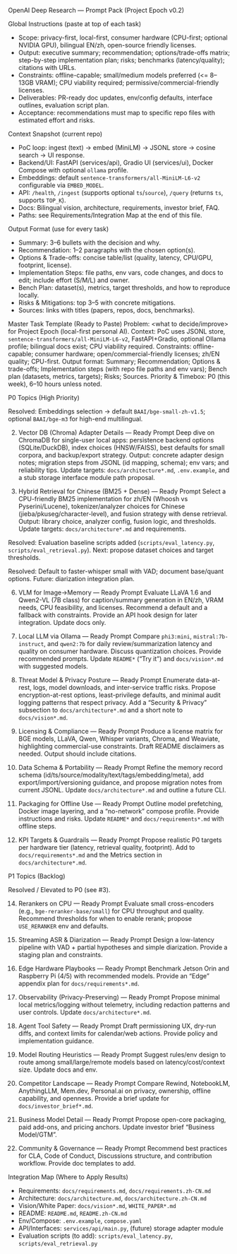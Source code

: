 OpenAI Deep Research — Prompt Pack (Project Epoch v0.2)

Global Instructions (paste at top of each task)
- Scope: privacy-first, local-first, consumer hardware (CPU-first; optional NVIDIA GPU), bilingual EN/zh, open-source friendly licenses.
- Output: executive summary; recommendation; options/trade-offs matrix; step-by-step implementation plan; risks; benchmarks (latency/quality); citations with URLs.
- Constraints: offline-capable; small/medium models preferred (<= 8–13GB VRAM); CPU viability required; permissive/commercial-friendly licenses.
- Deliverables: PR-ready doc updates, env/config defaults, interface outlines, evaluation script plan.
- Acceptance: recommendations must map to specific repo files with estimated effort and risks.

Context Snapshot (current repo)
- PoC loop: ingest (text) → embed (MiniLM) → JSONL store → cosine search → UI response.
- Backend/UI: FastAPI (services/api), Gradio UI (services/ui), Docker Compose with optional `ollama` profile.
- Embeddings: default `sentence-transformers/all-MiniLM-L6-v2` configurable via `EMBED_MODEL`.
- API: `/health`, `/ingest` (supports optional `ts`/`source`), `/query` (returns `ts`, supports `TOP_K`).
- Docs: Bilingual vision, architecture, requirements, investor brief, FAQ.
- Paths: see Requirements/Integration Map at the end of this file.

Output Format (use for every task)
- Summary: 3–6 bullets with the decision and why.
- Recommendation: 1–2 paragraphs with the chosen option(s).
- Options & Trade-offs: concise table/list (quality, latency, CPU/GPU, footprint, license).
- Implementation Steps: file paths, env vars, code changes, and docs to edit; include effort (S/M/L) and owner.
- Bench Plan: dataset(s), metrics, target thresholds, and how to reproduce locally.
- Risks & Mitigations: top 3–5 with concrete mitigations.
- Sources: links with titles (papers, repos, docs, benchmarks).

Master Task Template (Ready to Paste)
Problem: <what to decide/improve> for Project Epoch (local-first personal AI).
Context: PoC uses JSONL store, `sentence-transformers/all-MiniLM-L6-v2`, FastAPI+Gradio, optional Ollama profile; bilingual docs exist; CPU viability required.
Constraints: offline-capable; consumer hardware; open/commercial-friendly licenses; zh/EN quality; CPU-first.
Output format: Summary; Recommendation; Options & trade-offs; Implementation steps (with repo file paths and env vars); Bench plan (datasets, metrics, targets); Risks; Sources.
Priority & Timebox: P0 (this week), 6–10 hours unless noted.

P0 Topics (High Priority)

Resolved: Embeddings selection → default `BAAI/bge-small-zh-v1.5`; optional `BAAI/bge-m3` for high-end multilingual.

2) Vector DB (Chroma) Adapter Details — Ready Prompt
Deep dive on ChromaDB for single-user local apps: persistence backend options (SQLite/DuckDB), index choices (HNSW/FAISS), best defaults for small corpora, and backup/export strategy. Output: concrete adapter design notes; migration steps from JSONL (id mapping, schema); env vars; and reliability tips. Update targets: `docs/architecture*.md`, `.env.example`, and a stub storage interface module path proposal.

3) Hybrid Retrieval for Chinese (BM25 + Dense) — Ready Prompt
Select a CPU-friendly BM25 implementation for zh/EN (Whoosh vs Pyserini/Lucene), tokenizer/analyzer choices for Chinese (jieba/pkuseg/character-level), and fusion strategy with dense retrieval. Output: library choice, analyzer config, fusion logic, and thresholds. Update targets: `docs/architecture*.md` and requirements.

Resolved: Evaluation baseline scripts added (`scripts/eval_latency.py`, `scripts/eval_retrieval.py`). Next: propose dataset choices and target thresholds.

Resolved: Default to faster-whisper small with VAD; document base/quant options. Future: diarization integration plan.

6) VLM for Image→Memory — Ready Prompt
Evaluate LLaVA 1.6 and Qwen2-VL (7B class) for caption/summary generation in EN/zh, VRAM needs, CPU feasibility, and licenses. Recommend a default and a fallback with constraints. Provide an API hook design for later integration. Update docs only.

7) Local LLM via Ollama — Ready Prompt
Compare `phi3:mini`, `mistral:7b-instruct`, and `qwen2:7b` for daily review/summarization latency and quality on consumer hardware. Discuss quantization choices. Provide recommended prompts. Update `README*` (“Try it”) and `docs/vision*.md` with suggested models.

8) Threat Model & Privacy Posture — Ready Prompt
Enumerate data-at-rest, logs, model downloads, and inter-service traffic risks. Propose encryption-at-rest options, least-privilege defaults, and minimal audit logging patterns that respect privacy. Add a “Security & Privacy” subsection to `docs/architecture*.md` and a short note to `docs/vision*.md`.

9) Licensing & Compliance — Ready Prompt
Produce a license matrix for BGE models, LLaVA, Qwen, Whisper variants, Chroma, and Weaviate, highlighting commercial-use constraints. Draft README disclaimers as needed. Output should include citations.

10) Data Schema & Portability — Ready Prompt
Refine the memory record schema (id/ts/source/modality/text/tags/embedding/meta), add export/import/versioning guidance, and propose migration notes from current JSONL. Update `docs/architecture*.md` and outline a future CLI.

11) Packaging for Offline Use — Ready Prompt
Outline model prefetching, Docker image layering, and a “no-network” compose profile. Provide instructions and risks. Update `README*` and `docs/requirements*.md` with offline steps.

12) KPI Targets & Guardrails — Ready Prompt
Propose realistic P0 targets per hardware tier (latency, retrieval quality, footprint). Add to `docs/requirements*.md` and the Metrics section in `docs/architecture*.md`.

P1 Topics (Backlog)

Resolved / Elevated to P0 (see #3).

14) Rerankers on CPU — Ready Prompt
Evaluate small cross-encoders (e.g., `bge-reranker-base/small`) for CPU throughput and quality. Recommend thresholds for when to enable rerank; propose `USE_RERANKER` env and defaults.

15) Streaming ASR & Diarization — Ready Prompt
Design a low-latency pipeline with VAD + partial hypotheses and simple diarization. Provide a staging plan and constraints.

16) Edge Hardware Playbooks — Ready Prompt
Benchmark Jetson Orin and Raspberry Pi (4/5) with recommended models. Provide an “Edge” appendix plan for `docs/requirements*.md`.

17) Observability (Privacy-Preserving) — Ready Prompt
Propose minimal local metrics/logging without telemetry, including redaction patterns and user controls. Update `docs/architecture*.md`.

18) Agent Tool Safety — Ready Prompt
Draft permissioning UX, dry-run diffs, and context limits for calendar/web actions. Provide policy and implementation guidance.

19) Model Routing Heuristics — Ready Prompt
Suggest rules/env design to route among small/large/remote models based on latency/cost/context size. Update docs and env.

20) Competitor Landscape — Ready Prompt
Compare Rewind, NotebookLM, AnythingLLM, Mem.dev, Personal.ai on privacy, ownership, offline capability, and openness. Provide a brief update for `docs/investor_brief*.md`.

21) Business Model Detail — Ready Prompt
Propose open-core packaging, paid add-ons, and pricing anchors. Update investor brief “Business Model/GTM”.

22) Community & Governance — Ready Prompt
Recommend best practices for CLA, Code of Conduct, Discussions structure, and contribution workflow. Provide doc templates to add.

Integration Map (Where to Apply Results)
- Requirements: `docs/requirements.md`, `docs/requirements.zh-CN.md`
- Architecture: `docs/architecture.md`, `docs/architecture.zh-CN.md`
- Vision/White Paper: `docs/vision*.md`, `WHITE_PAPER*.md`
- README: `README.md`, `README.zh-CN.md`
- Env/Compose: `.env.example`, `compose.yaml`
- API/Interfaces: `services/api/main.py`, (future) storage adapter module
- Evaluation scripts (to add): `scripts/eval_latency.py`, `scripts/eval_retrieval.py`
